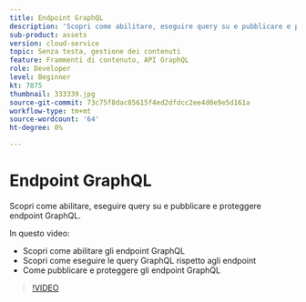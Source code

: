 ```yaml
---
title: Endpoint GraphQL
description: 'Scopri come abilitare, eseguire query su e pubblicare e proteggere gli endpoint GraphQL. '
sub-product: assets
version: cloud-service
topic: Senza testa, gestione dei contenuti
feature: Frammenti di contenuto, API GraphQL
role: Developer
level: Beginner
kt: 7875
thumbnail: 333339.jpg
source-git-commit: 73c75f8dac85615f4ed2dfdcc2ee4d0e9e5d161a
workflow-type: tm+mt
source-wordcount: '64'
ht-degree: 0%

---
```



# Endpoint GraphQL

Scopri come abilitare, eseguire query su e pubblicare e proteggere endpoint GraphQL.

In questo video:

+ Scopri come abilitare gli endpoint GraphQL
+ Scopri come eseguire le query GraphQL rispetto agli endpoint
+ Come pubblicare e proteggere gli endpoint GraphQL

>[!VIDEO](https://video.tv.adobe.com/v/333339/?quality=12&learn=on)
